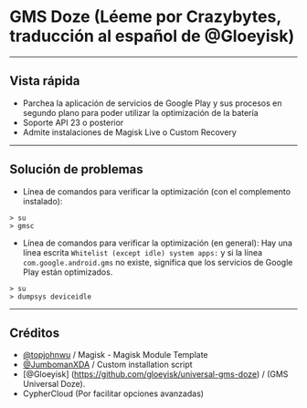 # GMS Doze (Léeme por Crazybytes, traducción al español de @Gloeyisk)

---
## Vista rápida
- Parchea la aplicación de servicios de Google Play y sus procesos en segundo plano para poder utilizar la optimización de la batería
- Soporte API 23 o posterior
- Admite instalaciones de Magisk Live o Custom Recovery
---
## Solución de problemas
- Línea de comandos para verificar la optimización (con el complemento instalado):
```
> su
> gmsc
```
- Línea de comandos para verificar la optimización (en general):
Hay una línea escrita `Whitelist (except idle) system apps:` y si la línea `com.google.android.gms` no existe, significa que los servicios de Google Play están optimizados.
```
> su
> dumpsys deviceidle
```
---
## Créditos
- [@topjohnwu](https://github.com/topjohnwu) / Magisk - Magisk Module Template
- [@JumbomanXDA](https://github.com/JumbomanXDA) / Custom installation script
- [@Gloeyisk] (https://github.com/gloeyisk/universal-gms-doze) / (GMS Universal Doze).
- CypherCloud (Por facilitar opciones avanzadas)
